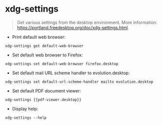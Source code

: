 # xdg-settings

> Get various settings from the desktop environment.
> More information: <https://portland.freedesktop.org/doc/xdg-settings.html>.

- Print default web browser:

`xdg-settings get default-web-browser`

- Set default web browser to Firefox:

`xdg-settings set default-web-browser firefox.desktop`

- Set default mail URL scheme handler to evolution.desktop:

`xdg-settings set default-url-scheme-handler mailto evolution.desktop`

- Set default PDF document viewer:

`xdg-settings {{pdf-viewer.desktop}}`

- Display help:

`xdg-settings --help`

